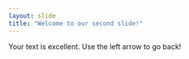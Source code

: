 ```yaml
---
layout: slide
title: "Welcome to our second slide!"
---
```

Your text is excellent.
Use the left arrow to go back!
